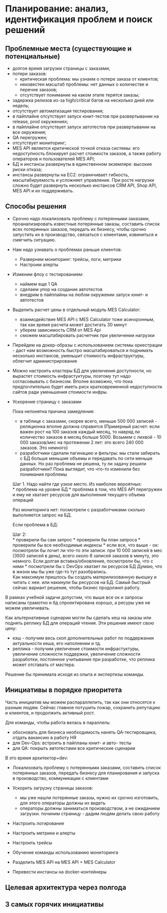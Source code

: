 ﻿# Планирование: анализ, идентификация проблем и поиск решений

## Проблемные места (существующие и потенциальные)

+ долгое время загрузки страницы с заказами;
+ потери заказов:
  + критическая проблема: мы узнаем о потере заказа от клиентов;
  + неизвестен масштаб проблемы: нет данных о количестве и перечне заказов;
  + отсутствует понимание на каком этапе терятся заказы;
+ задержка релизов из-за high/critical багов на несколько дней или недель;
+ отсутствует автоматизация тестирования;
+ в пайплайне отсутствует запуск юнит-тестов при развертывании на release, prod окружениях;
+ в пайплайне отсутствует запуск автотестов при развертывании на все окружения;
+ QA перегружен;
+ отсутствует мониторинг;
+ MES API является критической точкой отказа системы: его недоступность блокирует расчет стоимости заказов, а также работу операторов и пользователей MES API;
+ БД и инстансы развернуты в единственном экземляре: высокие риски отказа;
+ инстансы развернуты на ЕС2: ограничивает гибкость, масштабируемость и усложняет управление. При росте нагрузки сложно будет развернуть несколько инстансов CRM API, Shop API, MES API и их поддерживать.

## Способы решения 

* Срочно надо локализовать проблему с потерянными заказами, проанализировать известные потерянные заказы, составить список всех потерянных заказов, передать их бизнесу, чтобы срочно запустить их в производство, связаться с клиентами, извиниться и смягчить ситуацию.

* Нам надо узнавать о проблемах раньше клиентов:
  * Развернем мониторинг: трейсы, логи, метрики
  * Настроим алерты
  

* Изменим флоу с тестированием: 
  * наймем еще 1 QA
  * сделаем упор на создание автотестов
  * внедрим в пайплайны на любом окружении запуск юнит- и автотестов


* Выделить расчет цены в отдельный модуль MES Calculator: 
  * взаимодействие MES API с MES Calculator тоже асинхронным, так как время расчета может достигать 30 минут 
  * уберем зависимость CRM от MES Api 
  * сможем масштабировать расчетчик при увеличении нагрузки


* Перейдем на докер-образы с использованием системы оркестрации - даст нам возможность быстро масштабироваться и поднимать несколько инстансов, уменьшит стоимость инфраструктуры, облегчит администрирование


* Можно настроить кластеры БД для увеличения доступности, но вырастет стоимость инфрастуктуры, поэтому тут надо согласовывать с бизнесом. Вполне возможно, что пока предпочтительно будет иметь риск кратковременной недоступности сайтов ради уменьшения стоимости инфры. 


* Ускорение страницу с заказами 

   Пока непонятна причина замедления: 

   * в таблице с заказами, скорее всего, меньше 500 000 записей - реляционка вполне должна справится 
     (Примерный расчет: если важен рост на 100 заказов каждый месяц, то навряд ли количество заказов в месяц больше 5000. Возьмем с лихвой - 10 000 заказов/мес на протяжении 2 лет: это всего 240 000 заказов. Это немного) 
   * разработчики сделали пагинацию и фильтры: мы стали забирать с БД больше меньшие объемы и передавать по сети меньше данных. Но раз проблема не решена, ту ли задачу решили разработчики? Пока выглядит, что что-то изменили без понимания проблемы
  
   Шаг 1. Надо найти где узкое место. Из наиболее вероятных:  
      * проблема на уровне БД
      * проблема в том, что MES API перегружен и ему не хватает ресурсов для выполнения текущего объема операций   

   Раз мониторинга нет: посмотрели с разработчиками сколько выполняется запрос на БД. 

   Если проблема в БД:

   Шаг 2:  
      * проверили бы сам запрос
      * проверили бы план запроса
      * проверили бы все необходимые индексы
      * если все, что выше - ок: посмотрели бы лочит ли что-то эти записи. при 10 000 записей в мес (3500 записей в день), всего около 8 записей заказов в минуту, это немного. Если долгая вставка/обновление, посмотрели бы, что с ними 
      * посмотрели бы с DevOps хватает ли ресурсов БД
    Думаю, что в жизни мы бы уже где-то тут разобрались.  
    Как максимум пришлось бы создать материлизованную вьюшку и читать с нее. или накинули бы ресурсов на БД. 
    Самый быстрый сейчас вариант решения, чтобы бизнес продолжил работу.
     
В рамках учебной задачи допустим, что выше все ок и запросы написаны грамотно и бд спроектирована хорошо, а ресуры уже не можем увеличивать.

Как альтернативные сценарии могли бы сделать кеш на заказы или поднять реплику БД для операций чтения. 
Эти решения имеют свою цену: 
* кэш - получим весь скоп дополнительных работ по поддержании актуальности кеша, его наполнении и тд.
* реплика - получим увеличение стоимости инфрастуктуры, увеличение сложности поддержки, увеличение сложности разработки, постоянное учитывание при разработке, что реплика может отставать от мастера. 

Решение бы принимала исходя из опыта и экспертизы команды.

## Инициативы в порядке приоритета

Часть инициатив мы можем распараллелить, так как они относятся к разным людям. Сейчас главное потушить пожар, сохранить репутацию и клиентов, и продолжить активный рост.

Для команды, чтобы работа велась в параллель:
  * обосновать для бизнеса необходимость нанять QA-тестировщика, отдать вакансию в работу HR
  * для Dev-Ops: встроить в пайпланы юнит- и авто- тесты
  * для QA: покрыть автотестами все критические сценарии

В это время архитектор+dev: 
  * Локализовать проблему с потерянными заказами, составить список потерянных заказов, передать бизнесу для планирования и запуска в производство, коммуникации с клиентами
  * Ускорить загрузку страницы заказов:
    * мы уже нашли потерянные заказы, нужно их срочно изготовить, для этого операторы должны их видеть
    * операторы должны заниматься производством, а не ожиданием загрузки. починим страницу - дадим людям делать свою работу

  * Настроить логирование
  * Настроить метрики и алерты
  * Настроить трейсы

  * Обучение команды использованию мониторинга

  * Разделить MES API на  MES API + MES Calculator 
  * Перевести инстансы на docker-контейнеры 



## Целевая архитектура через полгода

## 3 самых горячих инициативы






